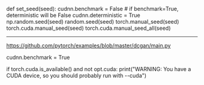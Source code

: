 

<!--
 * @version:
 * @Author:  StevenJokess https://github.com/StevenJokess
 * @Date: 2020-11-13 21:29:59
 * @LastEditors:  StevenJokess https://github.com/StevenJokess
 * @LastEditTime: 2020-12-24 22:43:01
 * @Description:
 * @TODO::
 * @Reference:https://github.com/mit-han-lab/gan-compression/blob/master/trainer.py
-->


def set_seed(seed):
    cudnn.benchmark = False  # if benchmark=True, deterministic will be False
    cudnn.deterministic = True
    np.random.seed(seed)
    random.seed(seed)
    torch.manual_seed(seed)
    torch.cuda.manual_seed(seed)
    torch.cuda.manual_seed_all(seed)

---

https://github.com/pytorch/examples/blob/master/dcgan/main.py

cudnn.benchmark = True

if torch.cuda.is_available() and not opt.cuda:
    print("WARNING: You have a CUDA device, so you should probably run with --cuda")
